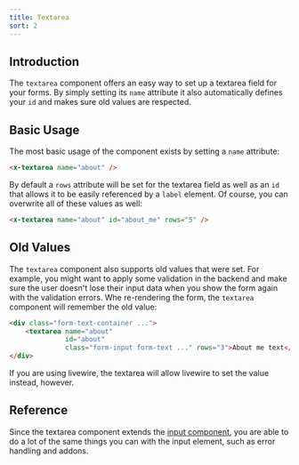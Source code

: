 ```yaml
---
title: Textarea
sort: 2
---
```


## Introduction

The `textarea` component offers an easy way to set up a textarea field for your forms.
By simply setting its `name` attribute it also automatically defines your `id` and makes
sure old values are respected.

## Basic Usage

The most basic usage of the component exists by setting a `name` attribute:

```html
<x-textarea name="about" />
```

By default a `rows` attribute will be set for the textarea field as well as an `id` that allows
it to be easily referenced by a `label` element. Of course, you can overwrite all of these
values as well:

```html
<x-textarea name="about" id="about_me" rows="5" />
```

## Old Values

The `textarea` component also supports old values that were set. For example, you
might want to apply some validation in the backend and make sure the user doesn't
lose their input data when you show the form again with the validation errors. Whe
re-rendering the form, the `textarea` component will remember the old value:

```html
<div class="form-text-container ...">
    <textarea name="about"
              id="about"
              class="form-input form-text ..." rows="3">About me text</textarea>
</div>
```

If you are using livewire, the textarea will allow livewire to set the value instead, however.

## Reference

Since the textarea component extends the [input component](/docs/laravel-form-components/{version}/inputs/input), you are able
to do a lot of the same things you can with the input element, such as error handling and addons.

